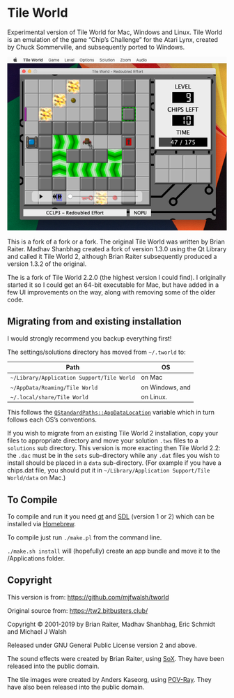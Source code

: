 # Tile World

Experimental version of Tile World for Mac, Windows and Linux. Tile World is an emulation of the game “Chip’s Challenge” for the Atari Lynx, created by Chuck Sommerville, and subsequently ported to Windows.

![Screenshot](screenshot.png "Screenshot")

This is a fork of a fork or a fork. The original Tile World was written by Brian Raiter. Madhav Shanbhag created a fork of version 1.3.0 using the Qt Library and called it Tile World 2, although Brian Raiter subsequently produced a version 1.3.2 of the original.

The is a fork of Tile World 2.2.0 (the highest version I could find). I originally started it so I could get an 64-bit executable for Mac, but have added in a few UI improvements on the way, along with removing some of the older code.

## Migrating from and existing installation

I would strongly recommend you backup everything first!

The settings/solutions directory has moved from `~/.tworld` to:

| Path | OS |
| --- | --- |
| `~/Library/Application Support/Tile World` | on Mac |
| `~/AppData/Roaming/Tile World` | on Windows, and |
| `~/.local/share/Tile World` | on Linux. |

This follows the [`QStandardPaths::AppDataLocation`](https://doc.qt.io/qt-5/qstandardpaths.html) variable which in turn follows each OS’s conventions.

If you wish to migrate from an existing Tile World 2 installation, copy your files to appropriate directory and move your solution `.tws` files to a `solutions` sub directory. This version is more exacting then Tile World 2.2: the `.dac` must be in the `sets` sub-directory while any `.dat` files you wish to install should be placed in a `data` sub-directory. (For example if you have a chips.dat file, you should put it in `~/Library/Application Support/Tile World/data` on Mac.)

## To Compile

To compile and run it you need [qt](https://www.qt.io/) and [SDL](https://www.libsdl.org/) (version 1 or 2) which can be installed via [Homebrew](https://brew.sh/).

To compile just run `./make.pl` from the command line.

`./make.sh install` will (hopefully) create an app bundle and move it to the /Applications folder.

## Copyright

This version is from: https://github.com/mjfwalsh/tworld

Original source from: https://tw2.bitbusters.club/

Copyright &copy; 2001-2019 by Brian Raiter, Madhav Shanbhag, Eric Schmidt and Michael J Walsh

Released under GNU General Public License version 2 and above.

The sound effects were created by Brian Raiter, using [SoX](http://sox.sourceforge.net/). They have been released into the public domain.

The tile images were created by Anders Kaseorg, using [POV-Ray](http://www.povray.org/). They have also been released into the public domain.
